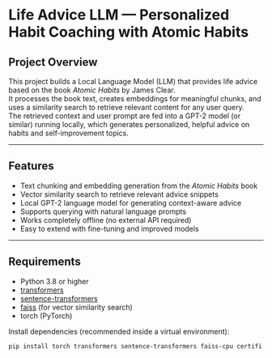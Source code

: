 # Life Advice LLM — Personalized Habit Coaching with Atomic Habits

## Project Overview

This project builds a Local Language Model (LLM) that provides life advice based on the book *Atomic Habits* by James Clear.  
It processes the book text, creates embeddings for meaningful chunks, and uses a similarity search to retrieve relevant content for any user query.  
The retrieved context and user prompt are fed into a GPT-2 model (or similar) running locally, which generates personalized, helpful advice on habits and self-improvement topics.

---

## Features

- Text chunking and embedding generation from the *Atomic Habits* book  
- Vector similarity search to retrieve relevant advice snippets  
- Local GPT-2 language model for generating context-aware advice  
- Supports querying with natural language prompts  
- Works completely offline (no external API required)  
- Easy to extend with fine-tuning and improved models  

---

## Requirements

- Python 3.8 or higher  
- [transformers](https://huggingface.co/transformers/)  
- [sentence-transformers](https://www.sbert.net/)  
- [faiss](https://github.com/facebookresearch/faiss) (for vector similarity search)  
- torch (PyTorch)  

Install dependencies (recommended inside a virtual environment):

```bash
pip install torch transformers sentence-transformers faiss-cpu certifi
